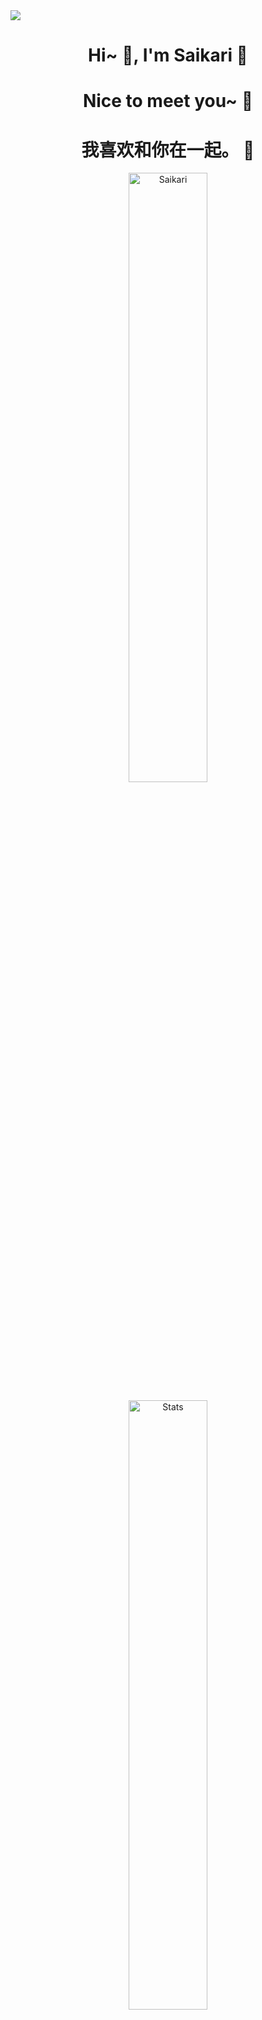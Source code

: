 <img align="center" src="https://capsule-render.vercel.app/api?type=Waving&amp;color=timeGradient&amp;height=200&amp;animation=fadeIn&amp;section=header&amp;text=%E8%B0%A2%E8%B0%A2%E6%82%A8%20%E7%90%B3%20🇨🇳&amp;fontSize=24" style="max-width: 100%;">
<h1 align="center">Hi~ 👋, I'm Saikari 📕 </h1>
<h1 align="center">Nice to meet you~ 📝</h1>
<h1 align="center"> 我喜欢和你在一起。 💞</h1>
<p align="center"> <img src="https://komarev.com/ghpvc/?username=Saikari&label=Profile%20views&color=F643D2&style=flat" alt="Saikari"  width=50%/> </p>

<p align="center"> <img alt="Stats" src="https://github-readme-stats.vercel.app/api?username=Saikari&count_private=true&show_icons=true&show_icons=true&theme=dracula" width=50% /> </p>
<p align="center"> <img alt="Stats2" src="https://github-readme-streak-stats.herokuapp.com/?user=Saikari&theme=dracula"  width=50%/> </p>
<p align="center"> <img alt="Languages" src="https://github-readme-stats.vercel.app/api/top-langs/?username=Saikari&layout=compact&langs_count=10&show_icons=true&theme=dracula" width=50% /> </p>



<p dir="auto" align="center">
    <kbd align-items="center">
        <img src="https://i.imgur.com/4O1DFeO.png">
     </kbd>
</p>

<p dir="auto" align="center">
    <kbd align-items="center">
    <img src="https://lanyard.cnrad.dev/api/994156394129403937?idleMessage=Possibly%20watching%20Shiro%20doing%20random%20things..." alt="Discord Status" data-canonical-src="" style="max-width: 100%;">
    <img src="https://lanyard.cnrad.dev/api/138037751369957376?idleMessage=Possibly%20teasing%20Saikari%20for%20no%20reason~" alt="Discord Status" data-canonical-src="" style="max-width: 100%;">
     </kbd>
</p>
